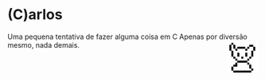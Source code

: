 # (C)arlos

<div>
  Uma pequena tentativa de fazer alguma coisa em C
  Apenas por diversão mesmo, nada demais.
  <img align="right" src="https://github.com/AnotherProgrammerrr/carlos/blob/main/carlos.png?raw=true" />
</div>
